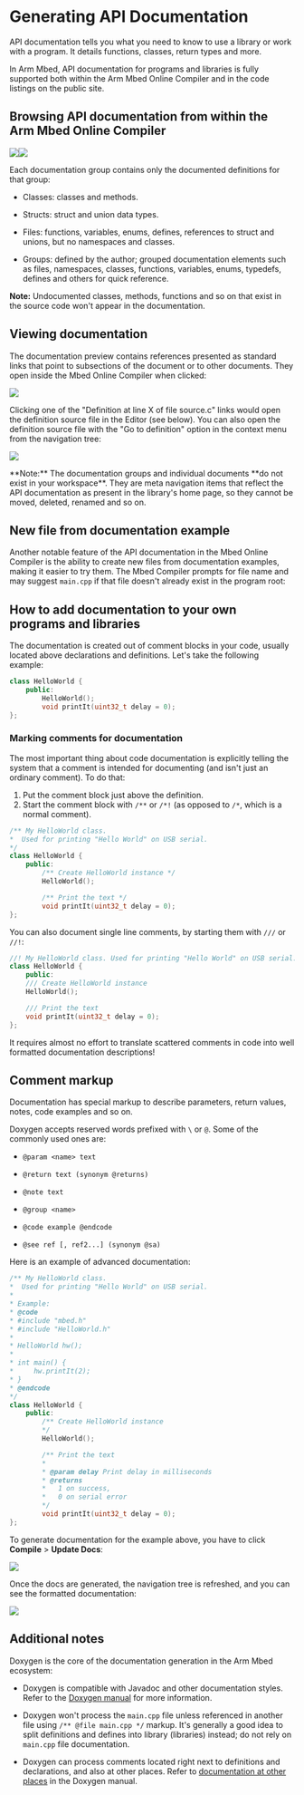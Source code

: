 # Generating API Documentation

API documentation tells you what you need to know to use a library or work with a program. It details functions, classes, return types and more.

In Arm Mbed, API documentation for programs and libraries is fully supported both within the Arm Mbed Online Compiler and in the code listings on the public site.

## Browsing API documentation from within the Arm Mbed Online Compiler

<span class="images">![](../../images/docs_in_library_1.png)![](../../images/docs_in_library_2.png)</span>

Each documentation group contains only the documented definitions for that group:

- Classes: classes and methods.

- Structs: struct and union data types.

- Files: functions, variables, enums, defines, references to struct and unions, but no namespaces and classes.

- Groups: defined by the author; grouped documentation elements such as files, namespaces, classes, functions, variables, enums, typedefs, defines and others for quick reference.

<span class="notes">**Note:** Undocumented classes, methods, functions and so on that exist in the source code won't appear in the documentation.</span>

## Viewing documentation

The documentation preview contains references presented as standard links that point to subsections of the document or to other documents. They open inside the Mbed Online Compiler when clicked:

<span class="images">![](../../images/docs_preview1.png)</span>

Clicking one of the "Definition at line X of file source.c" links would open the definition source file in the Editor (see below). You can also open the definition source file with the "Go to definition" option in the context menu from the navigation tree:

<span class="images">![](../../images/docs_preview2.png)</span>

<span class="notes">
**Note:** The documentation groups and individual documents **do not exist in your workspace**. They are meta navigation items that reflect the API documentation as present in the library's home page, so they cannot be moved, deleted, renamed and so on.
</span>

## New file from documentation example

Another notable feature of the API documentation in the Mbed Online Compiler is the ability to create new files from documentation examples, making it easier to try them. The Mbed Compiler prompts for file name and may suggest `main.cpp` if that file doesn't already exist in the program root:

## How to add documentation to your own programs and libraries

The documentation is created out of comment blocks in your code, usually located above declarations and definitions. Let's take the following example:

```c++
class HelloWorld {
	public:
		HelloWorld();
		void printIt(uint32_t delay = 0);
};
```

### Marking comments for documentation

The most important thing about code documentation is explicitly telling the system that a comment is intended for documenting (and isn't just an ordinary comment). To do that:

1. Put the comment block just above the definition.
1. Start the comment block with `/**` or `/*!` (as opposed to `/*`, which is a normal comment).


```c++
/** My HelloWorld class.
*  Used for printing "Hello World" on USB serial.
*/
class HelloWorld {
	public:
		/** Create HelloWorld instance */
		HelloWorld();

		/** Print the text */
		void printIt(uint32_t delay = 0);
};
```

You can also document single line comments, by starting them with `///` or `//!`:

```c++
//! My HelloWorld class. Used for printing "Hello World" on USB serial.
class HelloWorld {
	public:
	/// Create HelloWorld instance
	HelloWorld();

	/// Print the text
	void printIt(uint32_t delay = 0);
};
```

It requires almost no effort to translate scattered comments in code into well formatted documentation descriptions!

## Comment markup

Documentation has special markup to describe parameters, return values, notes, code examples and so on.

Doxygen accepts reserved words prefixed with `\` or `@`. Some of the commonly used ones are:

* `@param <name> text`

* `@return text (synonym @returns)`

* `@note text`

* `@group <name>`

* `@code example @endcode`

* `@see ref [, ref2...] (synonym @sa)`

Here is an example of advanced documentation:

```c++
/** My HelloWorld class.
*  Used for printing "Hello World" on USB serial.
*
* Example:
* @code
* #include "mbed.h"
* #include "HelloWorld.h"
*
* HelloWorld hw();
*
* int main() {
*     hw.printIt(2);
* }
* @endcode
*/
class HelloWorld {
	public:
		/** Create HelloWorld instance
		*/
		HelloWorld();

		/** Print the text
		*
		* @param delay Print delay in milliseconds
		* @returns
		*   1 on success,
		*   0 on serial error
		*/
		void printIt(uint32_t delay = 0);
};
```

To generate documentation for the example above, you have to click **Compile** > **Update Docs**:

<span class="images">![](../../images/docs_update.png)</span>

Once the docs are generated, the navigation tree is refreshed, and you can see the formatted documentation:

<span class="images">![](images/docs_example.png)</span>

## Additional notes

Doxygen is the core of the documentation generation in the Arm Mbed ecosystem:

- Doxygen is compatible with Javadoc and other documentation styles. Refer to the [Doxygen manual](http://www.stack.nl/~dimitri/doxygen/manual.html) for more information.

- Doxygen won't process the `main.cpp` file unless referenced in another file using `/** @file main.cpp */` markup. It's generally a good idea to split definitions and defines into library (libraries) instead; do not rely on ``main.cpp`` file documentation.

- Doxygen can process comments located right next to definitions and declarations, and also at other places. Refer to [documentation at other places](http://www.stack.nl/~dimitri/doxygen/docblocks.html#structuralcommands) in the Doxygen manual.
